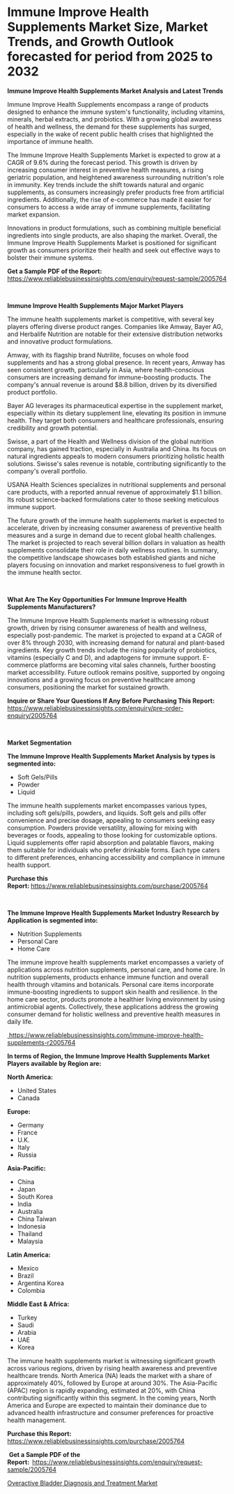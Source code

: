 <p><h1>Immune Improve Health Supplements Market Size, Market Trends, and Growth Outlook forecasted for period from 2025 to 2032</h1></p><p><strong>Immune Improve Health Supplements Market Analysis and Latest Trends</strong></p>
<p><p>Immune Improve Health Supplements encompass a range of products designed to enhance the immune system's functionality, including vitamins, minerals, herbal extracts, and probiotics. With a growing global awareness of health and wellness, the demand for these supplements has surged, especially in the wake of recent public health crises that highlighted the importance of immune health.</p><p>The Immune Improve Health Supplements Market is expected to grow at a CAGR of 9.6% during the forecast period. This growth is driven by increasing consumer interest in preventive health measures, a rising geriatric population, and heightened awareness surrounding nutrition's role in immunity. Key trends include the shift towards natural and organic supplements, as consumers increasingly prefer products free from artificial ingredients. Additionally, the rise of e-commerce has made it easier for consumers to access a wide array of immune supplements, facilitating market expansion. </p><p>Innovations in product formulations, such as combining multiple beneficial ingredients into single products, are also shaping the market. Overall, the Immune Improve Health Supplements Market is positioned for significant growth as consumers prioritize their health and seek out effective ways to bolster their immune systems.</p></p>
<p><strong>Get a Sample PDF of the Report:&nbsp;</strong> <a href="https://www.reliablebusinessinsights.com/enquiry/request-sample/2005764?utm_campaign=2289&utm_medium=2&utm_source=Github&utm_content=ia&utm_term=09032025&utm_id=immune-improve-health-supplements">https://www.reliablebusinessinsights.com/enquiry/request-sample/2005764</a></p>
<p>&nbsp;</p>
<p><strong>Immune Improve Health Supplements Major Market Players</strong></p>
<p><p>The immune health supplements market is competitive, with several key players offering diverse product ranges. Companies like Amway, Bayer AG, and Herbalife Nutrition are notable for their extensive distribution networks and innovative product formulations.</p><p>Amway, with its flagship brand Nutrilite, focuses on whole food supplements and has a strong global presence. In recent years, Amway has seen consistent growth, particularly in Asia, where health-conscious consumers are increasing demand for immune-boosting products. The company's annual revenue is around $8.8 billion, driven by its diversified product portfolio.</p><p>Bayer AG leverages its pharmaceutical expertise in the supplement market, especially within its dietary supplement line, elevating its position in immune health. They target both consumers and healthcare professionals, ensuring credibility and growth potential.</p><p>Swisse, a part of the Health and Wellness division of the global nutrition company, has gained traction, especially in Australia and China. Its focus on natural ingredients appeals to modern consumers prioritizing holistic health solutions. Swisse's sales revenue is notable, contributing significantly to the company's overall portfolio.</p><p>USANA Health Sciences specializes in nutritional supplements and personal care products, with a reported annual revenue of approximately $1.1 billion. Its robust science-backed formulations cater to those seeking meticulous immune support.</p><p>The future growth of the immune health supplements market is expected to accelerate, driven by increasing consumer awareness of preventive health measures and a surge in demand due to recent global health challenges. The market is projected to reach several billion dollars in valuation as health supplements consolidate their role in daily wellness routines. In summary, the competitive landscape showcases both established giants and niche players focusing on innovation and market responsiveness to fuel growth in the immune health sector.</p></p>
<p>&nbsp;</p>
<p><strong>What Are The Key Opportunities For Immune Improve Health Supplements Manufacturers?</strong></p>
<p><p>The Immune Improve Health Supplements market is witnessing robust growth, driven by rising consumer awareness of health and wellness, especially post-pandemic. The market is projected to expand at a CAGR of over 8% through 2030, with increasing demand for natural and plant-based ingredients. Key growth trends include the rising popularity of probiotics, vitamins (especially C and D), and adaptogens for immune support. E-commerce platforms are becoming vital sales channels, further boosting market accessibility. Future outlook remains positive, supported by ongoing innovations and a growing focus on preventive healthcare among consumers, positioning the market for sustained growth.</p></p>
<p><strong>Inquire or Share Your Questions If Any Before Purchasing This Report:</strong> <a href="https://www.reliablebusinessinsights.com/enquiry/pre-order-enquiry/2005764?utm_campaign=2289&utm_medium=2&utm_source=Github&utm_content=ia&utm_term=09032025&utm_id=immune-improve-health-supplements">https://www.reliablebusinessinsights.com/enquiry/pre-order-enquiry/2005764</a></p>
<p>&nbsp;</p>
<p><strong>Market Segmentation</strong></p>
<p><strong>The Immune Improve Health Supplements Market Analysis by types is segmented into:</strong></p>
<p><ul><li>Soft Gels/Pills</li><li>Powder</li><li>Liquid</li></ul></p>
<p><p>The immune health supplements market encompasses various types, including soft gels/pills, powders, and liquids. Soft gels and pills offer convenience and precise dosage, appealing to consumers seeking easy consumption. Powders provide versatility, allowing for mixing with beverages or foods, appealing to those looking for customizable options. Liquid supplements offer rapid absorption and palatable flavors, making them suitable for individuals who prefer drinkable forms. Each type caters to different preferences, enhancing accessibility and compliance in immune health support.</p></p>
<p><strong>Purchase this Report:&nbsp;</strong><a href="https://www.reliablebusinessinsights.com/purchase/2005764?utm_campaign=2289&utm_medium=2&utm_source=Github&utm_content=ia&utm_term=09032025&utm_id=immune-improve-health-supplements">https://www.reliablebusinessinsights.com/purchase/2005764</a></p>
<p>&nbsp;</p>
<p><strong>The Immune Improve Health Supplements Market Industry Research by Application is segmented into:</strong></p>
<p><ul><li>Nutrition Supplements</li><li>Personal Care</li><li>Home Care</li></ul></p>
<p><p>The immune improve health supplements market encompasses a variety of applications across nutrition supplements, personal care, and home care. In nutrition supplements, products enhance immune function and overall health through vitamins and botanicals. Personal care items incorporate immune-boosting ingredients to support skin health and resilience. In the home care sector, products promote a healthier living environment by using antimicrobial agents. Collectively, these applications address the growing consumer demand for holistic wellness and preventive health measures in daily life.</p></p>
<p><a href="https://www.reliablebusinessinsights.com/immune-improve-health-supplements-r2005764?utm_campaign=2289&utm_medium=2&utm_source=Github&utm_content=ia&utm_term=09032025&utm_id=immune-improve-health-supplements">&nbsp;https://www.reliablebusinessinsights.com/immune-improve-health-supplements-r2005764</a></p>
<p><strong>In terms of Region, the Immune Improve Health Supplements Market Players available by Region are:</strong></p>
<p>
    <p> <strong> North America: </strong>
        <ul>
            <li>United States</li>
            <li>Canada</li>
        </ul>
        </p> 
    <p> <strong> Europe: </strong>
        <ul>
            <li>Germany</li>
            <li>France</li>
            <li>U.K.</li>
            <li>Italy</li>
            <li>Russia</li>
        </ul>
        </p> 
    <p> <strong> Asia-Pacific: </strong>
        <ul>
            <li>China</li>
            <li>Japan</li>
            <li>South Korea</li>
            <li>India</li>
            <li>Australia</li>
            <li>China Taiwan</li>
            <li>Indonesia</li>
            <li>Thailand</li>
            <li>Malaysia</li>
        </ul>
        </p> 
    <p> <strong> Latin America: </strong>
        <ul>
            <li>Mexico</li>
            <li>Brazil</li>
            <li>Argentina Korea</li>
            <li>Colombia</li>
        </ul>
        </p> 
    <p> <strong> Middle East & Africa: </strong>
        <ul>
            <li>Turkey</li>
            <li>Saudi</li>
            <li>Arabia</li>
            <li>UAE</li>
            <li>Korea</li>
        </ul>
    </p>
    </p>
<p><p>The immune health supplements market is witnessing significant growth across various regions, driven by rising health awareness and preventive healthcare trends. North America (NA) leads the market with a share of approximately 40%, followed by Europe at around 30%. The Asia-Pacific (APAC) region is rapidly expanding, estimated at 20%, with China contributing significantly within this segment. In the coming years, North America and Europe are expected to maintain their dominance due to advanced health infrastructure and consumer preferences for proactive health management.</p></p>
<p><strong>Purchase this Report: </strong><a href="https://www.reliablebusinessinsights.com/purchase/2005764?utm_campaign=2289&utm_medium=2&utm_source=Github&utm_content=ia&utm_term=09032025&utm_id=immune-improve-health-supplements">https://www.reliablebusinessinsights.com/purchase/2005764</a></p>
<p>&nbsp;<strong>Get a Sample PDF of the Report:&nbsp;&nbsp;</strong><a href="https://www.reliablebusinessinsights.com/enquiry/request-sample/2005764?utm_campaign=2289&utm_medium=2&utm_source=Github&utm_content=ia&utm_term=09032025&utm_id=immune-improve-health-supplements">https://www.reliablebusinessinsights.com/enquiry/request-sample/2005764</a></p>
<p><strong></strong></p>
<p><p><a href="https://github.com/JosephineMcguire65/Market-Research-Report-List-1/blob/main/overactive-bladder-diagnosis-and-treatment-market.md?utm_campaign=2289&utm_medium=2&utm_source=Github&utm_content=ia&utm_term=09032025&utm_id=immune-improve-health-supplements">Overactive Bladder Diagnosis and Treatment Market</a></p></p>